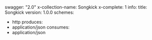 swagger: "2.0"
x-collection-name: Songkick
x-complete: 1
info:
  title: Songkick
  version: 1.0.0
schemes:
- http
produces:
- application/json
consumes:
- application/json